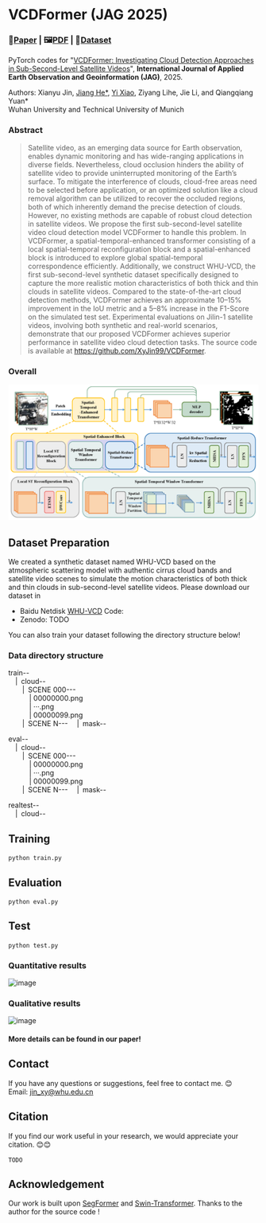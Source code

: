 # VCDFormer (JAG 2025)
### 📖[**Paper**]() | 🖼️[**PDF**]() | 🎁[**Dataset**]()

PyTorch codes for "[VCDFormer: Investigating Cloud Detection Approaches in Sub-Second-Level Satellite Videos]()", **International Journal of Applied Earth Observation and Geoinformation (JAG)**, 2025.

Authors: Xianyu Jin, [Jiang He*](https://jianghe96.github.io/), [Yi Xiao](https://xy-boy.github.io/), Ziyang Lihe, Jie Li, and Qiangqiang Yuan*<br>
Wuhan University and Technical University of Munich

### Abstract
>Satellite video, as an emerging data source for Earth observation, enables dynamic monitoring and has wide-ranging applications in diverse fields. Nevertheless, cloud occlusion hinders the ability of satellite video to provide uninterrupted monitoring of the Earth’s surface. To mitigate the interference of clouds, cloud-free areas need to be selected before application, or an optimized solution like a cloud removal algorithm can be utilized to recover the occluded regions, both of which inherently demand the precise detection of clouds. However, no existing methods are capable of robust cloud detection in satellite videos. We propose the first sub-second-level satellite video cloud detection model VCDFormer to handle this problem. In VCDFormer, a spatial-temporal-enhanced transformer consisting of a local spatial-temporal reconfiguration block and a spatial-enhanced block is introduced to explore global spatial-temporal correspondence efficiently. Additionally, we construct WHU-VCD, the first sub-second-level synthetic dataset specifically designed to capture the more realistic motion characteristics of both thick and thin clouds in satellite videos. Compared to the state-of-the-art cloud detection methods, VCDFormer achieves an approximate 10–15% improvement in the IoU metric and a 5–8% increase in the F1-Score on the simulated test set. Experimental evaluations on Jilin-1 satellite videos, involving both synthetic and real-world scenarios, demonstrate that our proposed VCDFormer achieves superior performance in satellite video cloud detection tasks. The source code is available at https://github.com/XyJin99/VCDFormer.

### Overall
 ![image](/figures/network.png)

## Dataset Preparation
We created a synthetic dataset named WHU-VCD based on the atmospheric scattering model with authentic cirrus cloud bands and satellite video scenes to simulate the motion characteristics of both thick and thin clouds in sub-second-level satellite videos.
Please download our dataset in 
 * Baidu Netdisk [WHU-VCD]() Code:
 * Zenodo: TODO

You can also train your dataset following the directory structure below!
 
### Data directory structure
train--  
&emsp;|&ensp;cloud--  
&emsp;&emsp;|&ensp;SCENE 000---  
&emsp;&emsp;&emsp;| 00000000.png  
&emsp;&emsp;&emsp;| ···.png  
&emsp;&emsp;&emsp;| 00000099.png     
&emsp;&emsp;|&ensp;SCENE N--- 
&emsp;|&ensp;mask--  

eval--  
&emsp;|&ensp;cloud--  
&emsp;&emsp;|&ensp;SCENE 000---  
&emsp;&emsp;&emsp;| 00000000.png  
&emsp;&emsp;&emsp;| ···.png  
&emsp;&emsp;&emsp;| 00000099.png    
&emsp;&emsp;|&ensp;SCENE N--- 
&emsp;|&ensp;mask--  

realtest--  
&emsp;|&ensp;cloud--  

## Training
```
python train.py
```

## Evaluation
```
python eval.py
```

## Test
```
python test.py
```

### Quantitative results
 ![image](/img/res1png.png)
### Qualitative results
 ![image](/img/res2.png)
#### More details can be found in our paper!


## Contact
If you have any questions or suggestions, feel free to contact me. 😊  
Email: jin_xy@whu.edu.cn

## Citation
If you find our work useful in your research, we would appreciate your citation. 😊😊
```
TODO
```

## Acknowledgement
Our work is built upon [SegFormer](https://github.com/NVlabs/SegFormer) and [Swin-Transformer](https://github.com/microsoft/Swin-Transformer).
Thanks to the author for the source code !
